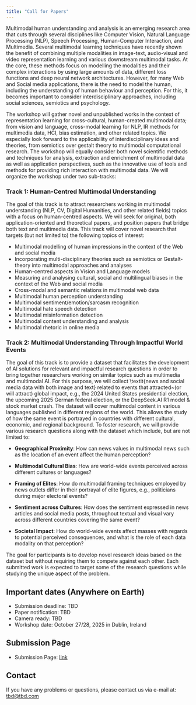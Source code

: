 ```yaml
---
title: "Call for Papers"
---
```


Multimodal human understanding and analysis is an emerging research area that cuts through several disciplines like Computer Vision, Natural Language Processing (NLP), Speech Processing, Human-Computer Interaction, and Multimedia. Several multimodal learning techniques have recently shown the benefit of combining multiple modalities in image-text, audio-visual and video representation learning and various downstream multimodal tasks. At the core, these methods focus on modelling the modalities and their complex interactions by using large amounts of data, different loss functions and deep neural network architectures. However, for many Web and Social media applications, there is the need to model the human, including the understanding of human behaviour and perception. For this, it becomes important to consider interdisciplinary approaches, including social sciences, semiotics and psychology.

The workshop will gather novel and unpublished works in the context of representation learning for cross-cultural, human-created multimodal data; from vision and language, cross-modal learning for NLP, IR methods for multimedia data, HCI, bias estimation, and other related topics. We especially look forward to the applicability of interdisciplinary ideas and theories, from semiotics over gestalt theory to multimodal computational research.
The workshop will equally consider both novel scientific methods and techniques for analysis, extraction and enrichment of multimodal data as well as application perspectives, such as the innovative use of tools and methods for providing rich interaction with multimodal data. We will organize the workshop under two sub-tracks:

### Track 1: Human-Centred Multimodal Understanding

The goal of this track is to attract researchers working in multimodal understanding (NLP, CV, Digital Humanities, and other related fields) topics with a focus on human-centred aspects. We will seek for original, both application-oriented and theoretical papers, and position papers that bridge both text and multimedia data. This track will cover novel research that targets (but not limited to) the following topics of interest:

- Multimodal modelling of human impressions in the context of the Web and social media
- Incorporating multi-disciplinary theories such as semiotics or Gestalt-theory into multimodal approaches and analyses
- Human-centred aspects in Vision and Language models
- Measuring and analysing cultural, social and multilingual biases in the context of the Web and social media
- Cross-modal and semantic relations in multimodal web data
- Multimodal human perception understanding
- Multimodal sentiment/emotion/sarcasm recognition
- Multimodal hate speech detection
- Multimodal misinformation detection
- Multimodal content understanding and analysis
- Multimodal rhetoric in online media


### Track 2: Multimodal Understanding Through Impactful World Events

The goal of this track is to provide a dataset that facilitates the development of AI solutions for relevant and impactful research questions in order to bring together researchers working on similar topics such as multimedia and multimodal AI. For this purpose, we will collect \textit{news and social media data with both image and text} related to events that attracted~(or will attract) global impact, e.g., the 2024 United States presidential election, the upcoming 2025 German federal election, or the DeepSeek.AI R1 model & stock market crash. The dataset will cover multimodal content in various languages published in different regions of the world. This allows the study of how the same event is portrayed in countries with different cultural, economic, and regional background. To foster research, we will provide various research questions along with the dataset which include, but are not limited to:
 

- **Geographical Proximity**: How can news values in multimodal news such as the location of an event affect the human perception?

- **Multimodal Cultural Bias**: How are world-wide events perceived across different cultures or languages?

- **Framing of Elites**: How do multimodal framing techniques employed by news outlets differ in their portrayal of elite figures, e.g., politicians during major electoral events?
- **Sentiment across Cultures**: How does the sentiment expressed in news articles and social media posts, throughout textual and visual vary across different countries covering the same event?

- **Societal Impact**: How do world-wide events affect masses with regards to potential perceived consequences, and what is the role of each data modality on that perception?

The goal for participants is to develop novel research ideas based on the dataset but without requiring them to compete against each other. Each submitted work is expected to target some of the research questions while studying the unique aspect of the problem.


## Important dates (Anywhere on Earth)

- Submission deadline: TBD 
- Paper notification: TBD
- Camera ready: TBD
- Workshop date: October 27/28, 2025 in Dublin, Ireland

## Submission Page

- Submission Page: [link](link)

## Contact

If you have any problems or questions, please contact us via e-mail at: [tbd@tbd.com](mailto:tbd@tbd.com)
